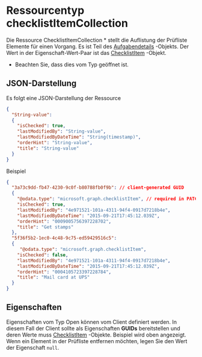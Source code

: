 # <a name="checklistitemcollection-resource-type"></a>Ressourcentyp checklistItemCollection

Die Ressource ChecklistItemCollection * stellt die Auflistung der Prüfliste Elemente für einen Vorgang. Es ist Teil des [Aufgabendetails](taskdetails.md) -Objekts. Der Wert in der Eigenschaft-Wert-Paar ist das [ChecklistItem](checklistitem.md) -Objekt.

* Beachten Sie, dass dies vom Typ geöffnet ist.

## <a name="json-representation"></a>JSON-Darstellung

Es folgt eine JSON-Darstellung der Ressource

<!-- {
  "blockType": "resource",
  "optionalProperties": [

  ],
  "@odata.type": "microsoft.graph.checklistItemCollection"
}-->

```json
{
  "String-value":
  {
    "isChecked": true,
    "lastModifiedBy": "String-value",
    "lastModifiedByDateTime": "String(timestamp)",
    "orderHint": "String-value",
    "title": "String-value"
  }
}
```
Beispiel

```json
{
  "3a73c9dd-fb47-4230-9c0f-b80788fb0f9b": // client-generated GUID
  {
    "@odata.type": "microsoft.graph.checklistItem", // required in PATCH requests to edit the checklist on a task
    "isChecked": true,
    "lastModifiedBy": "4e971521-101a-4311-94f4-0917d7218b4e",
    "lastModifiedByDateTime": "2015-09-21T17:45:12.039Z",
    "orderHint": "0009005756397228702",
    "title": "Get stamps"
  },
  "5f36f5b2-1ec0-4c48-9c75-ed59429516c5":
  {
     "@odata.type": "microsoft.graph.checklistItem",
    "isChecked": false,
    "lastModifiedBy": "4e971521-101a-4311-94f4-0917d7218b4e",
    "lastModifiedByDateTime": "2015-09-21T17:45:12.039Z",
    "orderHint": "0004105723397228784",
    "title": "Mail card at UPS"
  }
}

```


## <a name="properties"></a>Eigenschaften
Eigenschaften vom Typ Open können vom Client definiert werden. In diesem Fall der Client sollte als Eigenschaften **GUIDs** bereitstellen und deren Werte muss [ChecklistItem](checklistitem.md) -Objekte. Beispiel wird oben angezeigt. Wenn ein Element in der Prüfliste entfernen möchten, legen Sie den Wert der Eigenschaft `null`.

<!-- uuid: 8fcb5dbc-d5aa-4681-8e31-b001d5168d79
2015-10-25 14:57:30 UTC -->
<!-- {
  "type": "#page.annotation",
  "description": "checklistItemCollection resource",
  "keywords": "",
  "section": "documentation",
  "tocPath": ""
}-->